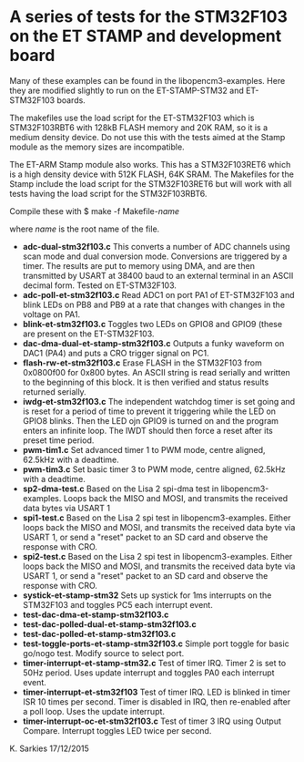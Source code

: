 A series of tests for the STM32F103 on the ET STAMP and development board
=========================================================================

Many of these examples can be found in the libopencm3-examples. Here they are
modified slightly to run on the ET-STAMP-STM32 and ET-STM32F103 boards.

The makefiles use the load script for the ET-STM32F103 which is STM32F103RBT6
with 128kB FLASH memory and 20K RAM, so it is a medium density device. Do not
use this with the tests aimed at the Stamp module as the memory sizes are
incompatible.

The ET-ARM Stamp module also works. This has a STM32F103RET6 which is a
high density device with 512K FLASH, 64K SRAM. The Makefiles for the Stamp
include the load script for the STM32F103RET6 but will work with all tests
having the load script for the STM32F103RBT6.

Compile these with
$ make -f Makefile-*name*

where *name* is the root name of the file.

* **adc-dual-stm32f103.c**
    This converts a number of ADC channels using scan mode and dual conversion
    mode. Conversions are triggered by a timer. The results are put to memory
    using DMA, and are then transmitted by USART at 38400 baud to an external
    terminal in an ASCII decimal form. Tested on ET-STM32F103.
* **adc-poll-et-stm32f103.c**
    Read ADC1 on port PA1 of ET-STM32F103 and blink LEDs on PB8 and PB9 at a
    rate that changes with changes in the voltage on PA1.
* **blink-et-stm32f103.c**
    Toggles two LEDs on GPIO8 and GPIO9 (these are present on the ET-STM32F103.
* **dac-dma-dual-et-stamp-stm32f103.c**
    Outputs a funky waveform on DAC1 (PA4) and puts a CRO trigger signal on PC1.
* **flash-rw-et-stm32f103.c**
    Erase FLASH in the STM32F103 from 0x0800f00 for 0x800 bytes. An ASCII string
    is read serially and written to the beginning of this block. It is then
    verified and status results returned serially.
* **iwdg-et-stm32f103.c**
    The independent watchdog timer is set going and is reset for a period of
    time to prevent it triggering while the LED on GPIO8 blinks. Then the LED
    ojn GPIO9 is turned on and the program enters an infinite loop. The IWDT
    should then force a reset after its preset time period.
* **pwm-tim1.c**
    Set advanced timer 1 to PWM mode, centre aligned, 62.5kHz with a deadtime.
* **pwm-tim3.c**
    Set basic timer 3 to PWM mode, centre aligned, 62.5kHz with a deadtime.
* **sp2-dma-test.c**
    Based on the Lisa 2 spi-dma test in libopencm3-examples. Loops back the
    MISO and MOSI, and transmits the received data bytes via USART 1
* **spi1-test.c**
    Based on the Lisa 2 spi test in libopencm3-examples. Either loops back
    the MISO and MOSI, and transmits the received data byte via USART 1,
    or send a "reset" packet to an SD card and observe the response with CRO.
* **spi2-test.c**
    Based on the Lisa 2 spi test in libopencm3-examples. Either loops back
    the MISO and MOSI, and transmits the received data byte via USART 1,
    or send a "reset" packet to an SD card and observe the response with CRO.
* **systick-et-stamp-stm32**
    Sets up systick for 1ms interrupts on the STM32F103 and toggles PC5 each
    interrupt event.
* **test-dac-dma-et-stamp-stm32f103.c**
* **test-dac-polled-dual-et-stamp-stm32f103.c**
* **test-dac-polled-et-stamp-stm32f103.c**
* **test-toggle-ports-et-stamp-stm32f103.c** Simple port toggle for basic
    go/nogo test. Modify source to select port.
* **timer-interrupt-et-stamp-stm32.c**
    Test of timer IRQ. Timer 2 is set to 50Hz period. Uses update interrupt and
    toggles PA0 each interrupt event.
* **timer-interrupt-et-stm32f103**
    Test of timer IRQ. LED is blinked in timer ISR 10 times per second. Timer
    is disabled in IRQ, then re-enabled after a poll loop. Uses the update
    interrupt.
* **timer-interrupt-oc-et-stm32f103.c**
    Test of timer 3 IRQ using Output Compare. Interrupt toggles LED twice per
    second.

K. Sarkies
17/12/2015
